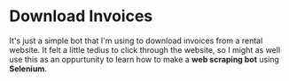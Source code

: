 # Download Invoices

It's just a simple bot that I'm using to download invoices from a rental website. It felt a little tedius to click through the website, so I might as well use this as an oppurtunity to learn how to make a **web scraping bot** using **Selenium**.